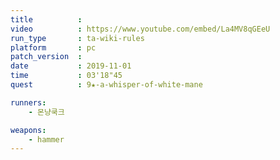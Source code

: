 ```yaml
---
title          :
video          : https://www.youtube.com/embed/La4MV8qGEeU
run_type       : ta-wiki-rules
platform       : pc
patch_version  : 
date           : 2019-11-01
time           : 03'18"45
quest          : 9★-a-whisper-of-white-mane

runners:
    - 몬냥쿡크

weapons:
    - hammer
---
```

